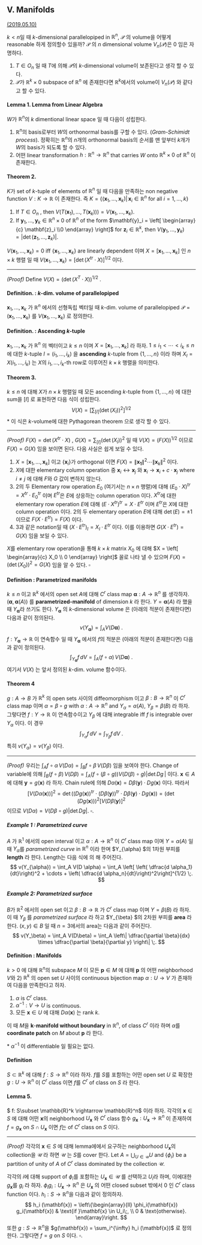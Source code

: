 V. Manifolds
----

<u>(2019.05.10)</u>



$k < n$일 때 $k$-dimensional parallelopiped in $\mathbb{R}^n$, $\mathcal{P}$ 의 volume을 어떻게 reasonable 하게 정의할수 있을까? $\mathcal{P}$ 의 $n$ dimensional volume $V_n(\mathcal{P})$은 $0$ 임은 자명하다. 

1. $T \in O_n$ 일 때 $T$에 의해  $\mathcal{P}$의 $k$-dimensional volume이 보존된다고 생각 할 수 있다.
2. $\mathcal{P}$가 $\mathbb{R}^k \times 0$ subspace of $\mathbb{R}^n$ 에 존재한다면 $\mathbb{R}^k$에서의 volume이 $V_n(\mathcal{P})$ 와 같다고 할 수 있다.



#### Lemma 1. Lemma from Linear Algebra
$W$가 $\mathbb{R}^n$의 $k$ dimentional linear space 일 때 다음이 성립한다.
1. $\mathbb{R}^n$의 basis로부터 $W$의 orthonormal basis를 구할 수 있다. (*Gram-Schimidt process*). 정확히는 $\mathbb{R}^n$의 $n$개의 orthonormal basis의 순서를 맨 앞부터 $k$개가 $W$의 basis가 되도록 할 수 있다.
2. 어떤 linear transformation $h : \mathbb{R}^n \rightarrow \mathbb{R}^n$ that carries $W$ onto $\mathbb{R}^k \times  0$  of $\mathbb{R}^n$ 이 존재한다.



#### Theorem 2.

$K$가 set of $k$-tuple of elements of $\mathbb{R}^n$ 일 때 다음을 만족하는 non negative function $V:K \rightarrow \mathbb{R}$ 이 존재한다. 즉 $K = \{ (\mathbf{x}_1,\ldots,\,\mathbf{x}_k) |\,  \mathbf{x}_i \in \mathbb{R}^n \text{ for all } i =1,\,\ldots,\, k\}$ 

1. If $T \in O_n$ , then $V(T(\mathbf{x}_1),\ldots,\, T(\mathbf{x}_k)))  = V(\mathbf{x}_1,\,\ldots,\,\mathbf{x}_k)$.
2. If $\mathbf{y}_1,\,\ldots,\,\mathbf{y}_k \in \mathbb{R}^n \times 0$ of $\mathbb{R}^n$ of the form $\mathbf{y}_i = \left[ \begin{array}{c} \mathbf{z}_i \\0 \end{array} \right]$ for $\mathbf{z}_i \in \mathbb{R}^k$, then $V(\mathbf{y}_1,\ldots,\,\mathbf{y}_k) = | \det (\mathbf{z}_1,\ldots,\,\mathbf{z}_k)|$.  

$V(\mathbf{x}_1,\,\ldots,\,\mathbf{x}_k)= 0$  iff $\{ \mathbf{x}_1,\ldots,\,\mathbf{x}_k\}$ are linearly dependent 이며 $X = [ \mathbf{x}_1,\,\ldots,\,\mathbf{x}_k]$ 인 $n \times k$  행렬 일 때 $V(\mathbf{x}_1,\,\ldots,\,\mathbf{x}_k) = \left[ \det (X^{tr} \cdot X)\right]^{1/2}$ 이다. 

----

*(Proof)* Define $V(X) = (\det (X^T \cdot X))^{1/2}$ . 



#### Definition. : *k*-dim. volume of parallelopiped

$\mathbf{x}_1,\ldots,\,\mathbf{x}_k$ 가 $\mathbb{R}^n$ 에서의 선형독립 벡터일 때 $k$-dim. volume of parallelopiped $\mathcal{P} = \mathcal(\mathbf{x}_1,\ldots,\,\mathbf{x}_k)$ 를 $V(\mathbf{x}_1,\ldots,\,\mathbf{x}_k)$ 로 정의한다.



#### Definition. : Ascending *k*-tuple

$\mathbf{x}_1,\ldots,\,\mathbf{x}_k$ 가 $\mathbb{R}^n$ 의 벡터이고 $k \le n$ 이며  $X=[\mathbf{x}_1,\ldots,\,\mathbf{x}_k ]$ 라 하자. $1 \le i_1 <  \cdots < i_k \le n$ 에 대한 $k$-tuple  $I = (i_1,\ldots,\,i_k)$ 을 **ascending** $k$-tuple from $\{1,\ldots,\,n\}$ 이라 하며 $X_I = X(i_1,\ldots,\,i_k)$ 는 $X$의 $i_1,\,\ldots,\,i_k$-th row로 이루어진 $k \times k$ 행렬을 의미한다.



#### Theorem 3.

$k \le n$ 에 대해 $X$가 $n \times  k$ 행렬일 때 모든 ascending $k$-tuple from $\{ 1,\ldots,\,n\}$ 에 대한 sum을 $[I]$ 로 표현하면 다음 식이 성립한다.  
$$
V(X) = \left[ \sum_{[I]} (\det (X_I))^2 \right]^{1/2}
$$
$\ast$ 이 식은 $k$-volume에 대한 Pythagorean theorem 으로 생각 할 수 있다.

----

*(Proof)* $F(X) = \det (X^{tr} \cdot X)$ , $G(X) = \sum_{[I]} (\det (X_I))^2$ 일 때 $V(X)=(F(X))^{1/2}$ 이므로 $F(X) = G(X)$ 임을 보이면 된다. 다음 사실은 쉽게 보일 수 있다.

1. $X=[\mathbf{x}_1,\ldots,\,\mathbf{x}_k]$ 이고 $\{\mathbf{x}_i \}$가 orthogonal 이면 $F(X) = \|\mathbf{x_1} \|^2 \cdots \| \mathbf{x}_k\|^2$ 이다.   
2. $X$에 대한 elementary column operation 중 $\mathbf{x}_i \leftrightarrow \mathbf{x}_j$ 와 $\mathbf{x}_i \rightarrow \mathbf{x}_i + c \cdot \mathbf{x}_j$  where $i \ne j$ 에 대해 $F$와 $G$ 값이 변하지 않는다.
3. 2의 두 Elementary row operation $E_0$ (여기서는 $n \times n$ 행렬)에 대해 $(E_0 \cdot X)^{tr} = X^{tr} \cdot {E_0}^{tr}$ 이며 $E^{tr}$은 $E$에 상응하는 column operation 이다. $X^{tr}$에 대한 elementary row operation $E$에 대해 $(E \cdot X^{tr})^{tr} = X \cdot E^{tr}$ 이며 $E^{tr}$은 $X$에 대한 column operation 이다. 2의 두 elementary operation $E$에 대해 $\det (E) = \pm 1$ 이므로 $F(X \cdot E^{tr}) = F(X)$ 이다.
4. 3과 같은 notation일 때 $(X \cdot E^{tr})_I = X_I \cdot E^{tr}$ 이다. 이를 이용하면 $G(X\cdot E^{tr}) = G(X)$ 임을 보일 수 있다.

$X$를 elementary row operation을 통해 $k \times k$ matrix $X_0$ 에 대해 $X = \left[ \begin{array}{c} X_0 \\ 0 \end{array} \right]$  꼴로 나타 낼 수 있으며 $F(X) = (\det(X_0))^2 = G(X)$ 임을 알 수 있다. $\square$ 



#### Definition : Parametrized manifolds

$k \le n$ 이고 $\mathbb{R}^k$ 에서의 open set $A$에 대해 $C^r$ class map $\boldsymbol{\alpha} : A \rightarrow \mathbb{R}^n$  를 생각하자. $(\boldsymbol{\alpha}, \boldsymbol{\alpha}(A))$ 를 **parametrized-manifold** of dimension $k$ 라 한다. $Y=\boldsymbol{\alpha}(A)$ 라 했을 때 $Y_{\boldsymbol{\alpha}}$라 쓰기도 한다. $Y_{\boldsymbol{\alpha}}$  의 $k$-dimensional volume 은 (아래의 적분이 존재한다면) 다음과 같이 정의된다.
$$
v(Y_{\boldsymbol{\alpha}}) = \int_A V(D \boldsymbol{\alpha})\;.
$$
 $f:Y_{\boldsymbol{\alpha}}  \rightarrow \mathbb{R}$ 이 연속함수 일 때 $Y_{\boldsymbol{\alpha}}$ 에서의 $f$의 적분은 (아래의 적분이 존재한다면) 다음과 같이 정의된다.
$$
\int_{Y_{\boldsymbol{\alpha}}} f \, dV = \int_A (f \circ \alpha) \,V(D\boldsymbol{\alpha})\;.
$$
여기서 $V(X)$ 는 앞서 정의된  $k$-dim. volume 함수이다.



#### Theorem 4

$g:A \rightarrow B$ 가 $\mathbb{R}^k$ 의 open sets 사이의 diffeomorphism 이고  $\beta : B \rightarrow \mathbb{R}^n$ 이 $C^r$ class map 이며 $\alpha = \beta\circ g$  with $\alpha : A \rightarrow \mathbb{R}^n$ and $Y_\alpha = \alpha (A)$, $Y_\beta = \beta(B)$ 라 하자. 그렇다면 $f:Y \rightarrow \mathbb{R}$ 이 연속함수이고 $Y_\beta$ 에 대해 integrable iff $f$ is integrable over $Y_\alpha$ 이다. 이 경우
$$
\int_{Y_\alpha}f \, dV = \int_{Y_\beta} f\,dV\;.
$$
특히 $v(Y_\alpha) = v(Y_\beta)$ 이다.

---

*(Proof)* 우리는 $\int_A f \circ \alpha \, V(D\alpha ) = \int_B f \circ \beta \, V(D \beta)$ 임을 보여야 한다. Change of variable에 의해 $\int_B (f \circ \beta) \, V(D\beta) = \int_A (f \circ (\beta \circ g)) V(D(\beta) \circ g) |\det Dg\,|$ 이다. $\mathbf{x} \in A$ 에 대해 $\mathbf{y} = g(\mathbf{x})$ 라 하자. Chain rule에 의해 $D \alpha (\mathbf{x})  = D\beta (\mathbf{y}) \cdot Dg(\mathbf{x})$ 이다. 따라서
$$
[V(D\alpha (\mathbf{x}))]^2 = \det ( {(Dg(\mathbf{x})})^{tr} \cdot (D \beta (\mathbf{y}))^{tr} \cdot D\beta(\mathbf{y}) \cdot D g(\mathbf{x})) = (\det (Dg(\mathbf{x})))^2 [V(D \beta(\mathbf{y})]^2
$$
이므로 $V(D\alpha)  = V(D \beta \circ g ) |\det Dg|$. $\square$. 



##### Example 1 : Parametrized curve 

$A$ 가 $\mathbb{R}^1$ 에서의 open interval 이고 $\alpha : A \rightarrow \mathbb{R}^n$ 이 $C^r$ class map 이며 $Y=\alpha(A)$ 일 때 $Y_{\alpha}$를 *parametrized curve* in $\mathbb{R}^n$ 이라 한며 $Y_{\alpha} $의 1차원 부피를 **length** 라 한다. Length는 다음 식에 의 해 주어진다.
$$
v(Y_{\alpha}) = \int_A V(D \alpha) = \int_A \left[ \left( \dfrac{d \alpha_1}{dt}\right)^2 + \cdots + \left( \dfrac{d \alpha_n}{dt}\right)^2\right]^{1/2} \;.
$$


##### Example 2: Parametrized surface

$B$가 $\mathbb{R}^2$ 에서의 open set 이고 $\beta : B \rightarrow  \mathbb{R}$ 가 $C^r$ class map 이며 $Y = \beta (B)$ 라 하자. 이 때 $Y_{\beta}$ 를 *parametrized surface* 라 하고 $Y_{\beta} $의 2차원 부피를 **area** 라 한다. $(x,\,y )\in B$ 일 때 $n=3$에서의 area는 다음과 같이 주어진다.
$$
v(Y_\beta) = \int_A V(D\beta) = \int_A \left\| \dfrac{\partial \beta}{dx} \times \dfrac{\partial \beta}{\partial y} \right\| \;.
$$


#### Definition : Manifolds

$k > 0$ 에 대해  $\mathbb{R}^n$의 subspace $M$ 이 모든 $\mathbf{p} \in M$ 에 대해  $\mathbf{p}$ 의 어떤 neighborhood $V$와 2) $\mathbb{R}^ k$ 의 open set $U$  사이의 continuous bijection map $\alpha : U \rightarrow V$ 가 존재하여 다음을 만족한다고 하자.

1. $\alpha$ is $C^r$ class.
2. $\alpha^{-1} :  V \rightarrow U$ is continuous.
3. 모든 $\mathbf{x} \in U$ 에 대해 $D\alpha (\mathbf{x})$ 는 rank $k$.

이 때 $M$을  $\boldsymbol{k}$-**manifold without boundary** in $\mathbb{R}^n$, of class $C^r$ 이라 하며 $\alpha$를 **coordinate patch** on $M$ about $\mathbf{p}$ 라 한다.

$\ast$ $\alpha^{-1}$ 이 differentiable 일 필요는 없다.



#### Definition 

$S \subset \mathbb{R}^k$ 에 대해 $f : S \rightarrow \mathbb{R}^n$ 이라 하자. $f$를 $S$를 포함하는 어떤 open set $U$ 로 확장한 $g:U \rightarrow \mathbb{R}^n$ 이 $C^r$ class 이면 $f$를 $C^r$ of class on $S$ 라 한다.



#### Lemma 5.

$ f: S\subset \mathbb{R}^k \rightarrow \mathbb{R}^n$ 이라 하자. 각각의 $\mathbf{x} \in S$ 에 대해  어떤 $\mathbf{x}$의 neighborhood  $U_{\mathbf{x}}$ 와  $C^r$ class 함수 $g_{\mathbf{x}} : U_{\mathbf{x}} \rightarrow \mathbb{R}^n$ 이 존재하여 $f=g_{\mathbf{x}}$ on $S \cap U_{\mathbf{x}}$ 이면 $f$는 of $C^r$ class on $S$ 이다.

----

*(Proof)* 각각의 $\mathbf{x}  \in S$ 에 대해 lemma에에서 요구하는 neighborhood $U_{\mathbf{x}}$의 collection을 $\mathcal{U}$ 라 하면  $\mathcal{U}$ 는 $S$를 cover 한다. Let $A = \bigcup_{U \in \mathcal{U}}U$ and $\{\phi_i \}$ be a partition of unity of $A$ of $C^r$ class dominated by the collection $\mathcal{U}$.  

각각의 $i$에 대해  support of $\phi_i$를 포함하는 $U_{\mathbf{x}} \in \mathcal{U}$ 를 선택하고 $U_i$라 하며, 이에대한 $g_{\mathbf{x}}$를 $g_i$ 라 하자. $\phi_i g_i : U_{\mathbf{x}} \rightarrow \mathbb{R}^n$ 은 $U_{\mathbf{x}}$ 의 어떤 closed subset 밖에서 $0$ 인 $C^r$ class function 이다. $h_i : S \rightarrow \mathbb{R}^n$을 다음과 같이 정의하자.
$$
h_i (\mathbf{x}) = \left\{\begin{array}{ll} \phi_i(\mathbf{x}) g_i(\mathbf{x}) & \text{if }\mathbf{x} \in U_i\;, \\ 0 & \text{otherwise}.  \end{array}\right.
$$
또한 $g:S \rightarrow \mathbb{R}^n$을 $g(\mathbf{x}) = \sum_i^{\infty} h_i (\mathbf{x})$ 로 정의한다. 그렇다면 $f=g$ on $S$ 이다. $\square$. 



